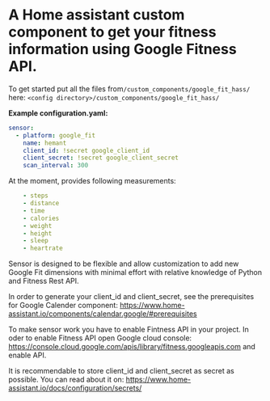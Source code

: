 # A Home assistant custom component to get your fitness information using Google Fitness API.


To get started put all the files from`/custom_components/google_fit_hass/` here:
`<config directory>/custom_components/google_fit_hass/`

**Example configuration.yaml:**

```yaml
sensor:  
  - platform: google_fit
    name: hemant
    client_id: !secret google_client_id
    client_secret: !secret google_client_secret
    scan_interval: 300
```

At the moment, provides following measurements:
```yaml
    - steps
    - distance
    - time
    - calories
    - weight
    - height
    - sleep
    - heartrate
```    

Sensor is designed to be flexible and allow customization to add new Google Fit
dimensions with minimal effort with relative knowledge of Python and Fitness
Rest API.


In order to generate your client_id and client_secret, see the prerequisites
for Google Calender component:
https://www.home-assistant.io/components/calendar.google/#prerequisites

To make sensor work you have to enable Fintness API in your project.
In oder to enable Fitness API open Google cloud console: 
https://console.cloud.google.com/apis/library/fitness.googleapis.com
and enable API.

It is recommendable to store client_id and client_secret as secret as
possible. You can read about it on:
https://www.home-assistant.io/docs/configuration/secrets/